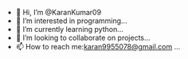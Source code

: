 - 👋 Hi, I’m @KaranKumar09
- 👀 I’m interested in programming...
- 🌱 I’m currently learning python...
- 💞️ I’m looking to collaborate on projects...
- 📫 How to reach me:karan9955078@gmail.com ...

<!---
KaranKumar09/KaranKumar09 is a ✨ special ✨ repository because its `README.md` (this file) appears on your GitHub profile.
You can click the Preview link to take a look at your changes.
--->
